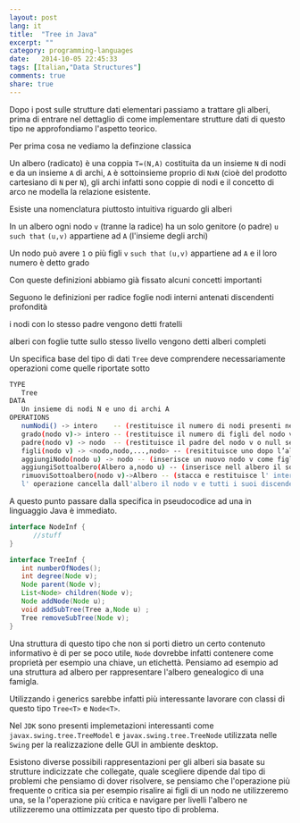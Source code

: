 ```yaml
---
layout: post
lang: it
title:  "Tree in Java"
excerpt: ""
category: programming-languages
date:   2014-10-05 22:45:33
tags: [Italian,"Data Structures"]
comments: true
share: true
---
```

Dopo i post sulle strutture dati elementari passiamo a trattare gli alberi, prima di entrare nel dettaglio di come implementare strutture dati di questo tipo ne approfondiamo l'aspetto teorico.

Per prima cosa ne vediamo la definzione classica

Un albero (radicato) è una coppia `T=(N,A)` costituita da un insieme `N` di nodi e da un insieme `A` di archi, `A` è sottoinsieme proprio di `NxN` (cioè del prodotto cartesiano di `N` per `N`), gli archi infatti sono coppie di nodi e il concetto di arco ne modella la relazione esistente.

Esiste una nomenclatura piuttosto intuitiva riguardo gli alberi

In un albero ogni nodo `v` (tranne la radice) ha un solo genitore (o padre) `u` `such that` `(u,v)` appartiene ad `A` (l'insieme degli archi)

Un nodo può avere `1` o più figli `v` `such that` `(u,v)` appartiene ad `A` e il loro numero è detto grado

Con queste definizioni abbiamo già fissato alcuni concetti importanti

Seguono le definizioni per 
radice
foglie
nodi interni
antenati
discendenti
profondità

i nodi con lo stesso padre vengono detti fratelli

alberi con foglie tutte sullo stesso livello vengono detti alberi completi

Un specifica base del tipo di dati `Tree` deve comprendere necessariamente operazioni come quelle riportate sotto

```bash
TYPE
   Tree
DATA
   Un insieme di nodi N e uno di archi A
OPERATIONS
   numNodi() -> intero    -- (restituisce il numero di nodi presenti nell albero)
   grado(nodo v)-> intero -- (restituisce il numero di figli del nodo v)
   padre(nodo v) -> nodo  -- (restituisce il padre del nodo v o null se v è la radice)
   figli(nodo v) -> <nodo,nodo,...,nodo> -- (resitituisce uno dopo l’altro i figli del nodo v)
   aggiungiNodo(nodo u) -> nodo -- (inserisce un nuovo nodo v come figlio di u nell’albero e lo restituisce, se v è il primo nodo ad essere inserito nell albero esso diventa radice e u viene ignorato)
   aggiungiSottoalbero(Albero a,nodo u) -- (inserisce nell albero il sottoalbero a in modo che la radice di a diventi figlia di u)
   rimuoviSottoalbero(nodo v)->Albero -- (stacca e restituisce l' intero sottoalbero radicato in v,
   l' operazione cancella dall'albero il nodo v e tutti i suoi discendenti)
```

A questo punto passare dalla specifica in pseudocodice ad una in linguaggio Java è immediato. 

```java
interface NodeInf {
      //stuff
}

interface TreeInf {
   int numberOfNodes();
   int degree(Node v);
   Node parent(Node v);
   List<Node> children(Node v);
   Node addNode(Node u);
   void addSubTree(Tree a,Node u) ;
   Tree removeSubTree(Node v);
}
```

Una struttura di questo tipo che non si porti dietro un certo contenuto informativo è di per se poco utile, `Node` dovrebbe infatti contenere come proprietà per esempio una chiave, un etichettà. Pensiamo ad esempio ad una struttura ad albero per rappresentare l'albero genealogico di una famigla.

Utilizzando i generics sarebbe infatti più interessante lavorare con classi di questo tipo
`Tree<T>` e `Node<T>`.

Nel `JDK` sono presenti implemetazioni interessanti come `javax.swing.tree.TreeModel` e `javax.swing.tree.TreeNode` utilizzata nelle `Swing` per la realizzazione delle GUI in ambiente desktop.

Esistono diverse possibili rappresentazioni per gli alberi sia basate su strutture indicizzate che collegate, quale scegliere dipende dal tipo di problemi che pensiamo di dover risolvere, se pensiamo che l'operazione più frequente o critica sia per esempio risalire ai figli di un nodo ne utilizzeremo una, se la l'operazione più critica e navigare per livelli l'albero ne utilizzeremo una ottimizzata per questo tipo di problema.
